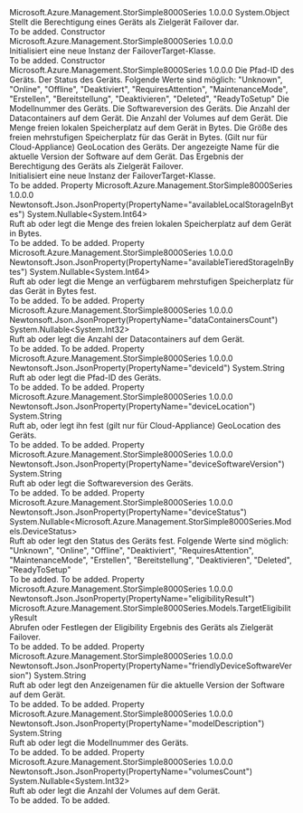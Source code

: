 <Type Name="FailoverTarget" FullName="Microsoft.Azure.Management.StorSimple8000Series.Models.FailoverTarget">
  <TypeSignature Language="C#" Value="public class FailoverTarget" />
  <TypeSignature Language="ILAsm" Value=".class public auto ansi beforefieldinit FailoverTarget extends System.Object" />
  <TypeSignature Language="DocId" Value="T:Microsoft.Azure.Management.StorSimple8000Series.Models.FailoverTarget" />
  <TypeSignature Language="VB.NET" Value="Public Class FailoverTarget" />
  <TypeSignature Language="F#" Value="type FailoverTarget = class" />
  <AssemblyInfo>
    <AssemblyName>Microsoft.Azure.Management.StorSimple8000Series</AssemblyName>
    <AssemblyVersion>1.0.0.0</AssemblyVersion>
  </AssemblyInfo>
  <Base>
    <BaseTypeName>System.Object</BaseTypeName>
  </Base>
  <Interfaces />
  <Docs>
    <summary>
            Stellt die Berechtigung eines Geräts als Zielgerät Failover dar.
            </summary>
    <remarks>To be added.</remarks>
  </Docs>
  <Members>
    <Member MemberName=".ctor">
      <MemberSignature Language="C#" Value="public FailoverTarget ();" />
      <MemberSignature Language="ILAsm" Value=".method public hidebysig specialname rtspecialname instance void .ctor() cil managed" />
      <MemberSignature Language="DocId" Value="M:Microsoft.Azure.Management.StorSimple8000Series.Models.FailoverTarget.#ctor" />
      <MemberSignature Language="VB.NET" Value="Public Sub New ()" />
      <MemberType>Constructor</MemberType>
      <AssemblyInfo>
        <AssemblyName>Microsoft.Azure.Management.StorSimple8000Series</AssemblyName>
        <AssemblyVersion>1.0.0.0</AssemblyVersion>
      </AssemblyInfo>
      <Parameters />
      <Docs>
        <summary>
            Initialisiert eine neue Instanz der FailoverTarget-Klasse.
            </summary>
        <remarks>To be added.</remarks>
      </Docs>
    </Member>
    <Member MemberName=".ctor">
      <MemberSignature Language="C#" Value="public FailoverTarget (string deviceId = null, Nullable&lt;Microsoft.Azure.Management.StorSimple8000Series.Models.DeviceStatus&gt; deviceStatus = null, string modelDescription = null, string deviceSoftwareVersion = null, Nullable&lt;int&gt; dataContainersCount = null, Nullable&lt;int&gt; volumesCount = null, Nullable&lt;long&gt; availableLocalStorageInBytes = null, Nullable&lt;long&gt; availableTieredStorageInBytes = null, string deviceLocation = null, string friendlyDeviceSoftwareVersion = null, Microsoft.Azure.Management.StorSimple8000Series.Models.TargetEligibilityResult eligibilityResult = null);" />
      <MemberSignature Language="ILAsm" Value=".method public hidebysig specialname rtspecialname instance void .ctor(string deviceId, valuetype System.Nullable`1&lt;valuetype Microsoft.Azure.Management.StorSimple8000Series.Models.DeviceStatus&gt; deviceStatus, string modelDescription, string deviceSoftwareVersion, valuetype System.Nullable`1&lt;int32&gt; dataContainersCount, valuetype System.Nullable`1&lt;int32&gt; volumesCount, valuetype System.Nullable`1&lt;int64&gt; availableLocalStorageInBytes, valuetype System.Nullable`1&lt;int64&gt; availableTieredStorageInBytes, string deviceLocation, string friendlyDeviceSoftwareVersion, class Microsoft.Azure.Management.StorSimple8000Series.Models.TargetEligibilityResult eligibilityResult) cil managed" />
      <MemberSignature Language="DocId" Value="M:Microsoft.Azure.Management.StorSimple8000Series.Models.FailoverTarget.#ctor(System.String,System.Nullable{Microsoft.Azure.Management.StorSimple8000Series.Models.DeviceStatus},System.String,System.String,System.Nullable{System.Int32},System.Nullable{System.Int32},System.Nullable{System.Int64},System.Nullable{System.Int64},System.String,System.String,Microsoft.Azure.Management.StorSimple8000Series.Models.TargetEligibilityResult)" />
      <MemberSignature Language="VB.NET" Value="Public Sub New (Optional deviceId As String = null, Optional deviceStatus As Nullable(Of DeviceStatus) = null, Optional modelDescription As String = null, Optional deviceSoftwareVersion As String = null, Optional dataContainersCount As Nullable(Of Integer) = null, Optional volumesCount As Nullable(Of Integer) = null, Optional availableLocalStorageInBytes As Nullable(Of Long) = null, Optional availableTieredStorageInBytes As Nullable(Of Long) = null, Optional deviceLocation As String = null, Optional friendlyDeviceSoftwareVersion As String = null, Optional eligibilityResult As TargetEligibilityResult = null)" />
      <MemberSignature Language="F#" Value="new Microsoft.Azure.Management.StorSimple8000Series.Models.FailoverTarget : string * Nullable&lt;Microsoft.Azure.Management.StorSimple8000Series.Models.DeviceStatus&gt; * string * string * Nullable&lt;int&gt; * Nullable&lt;int&gt; * Nullable&lt;int64&gt; * Nullable&lt;int64&gt; * string * string * Microsoft.Azure.Management.StorSimple8000Series.Models.TargetEligibilityResult -&gt; Microsoft.Azure.Management.StorSimple8000Series.Models.FailoverTarget" Usage="new Microsoft.Azure.Management.StorSimple8000Series.Models.FailoverTarget (deviceId, deviceStatus, modelDescription, deviceSoftwareVersion, dataContainersCount, volumesCount, availableLocalStorageInBytes, availableTieredStorageInBytes, deviceLocation, friendlyDeviceSoftwareVersion, eligibilityResult)" />
      <MemberType>Constructor</MemberType>
      <AssemblyInfo>
        <AssemblyName>Microsoft.Azure.Management.StorSimple8000Series</AssemblyName>
        <AssemblyVersion>1.0.0.0</AssemblyVersion>
      </AssemblyInfo>
      <Parameters>
        <Parameter Name="deviceId" Type="System.String" />
        <Parameter Name="deviceStatus" Type="System.Nullable&lt;Microsoft.Azure.Management.StorSimple8000Series.Models.DeviceStatus&gt;" />
        <Parameter Name="modelDescription" Type="System.String" />
        <Parameter Name="deviceSoftwareVersion" Type="System.String" />
        <Parameter Name="dataContainersCount" Type="System.Nullable&lt;System.Int32&gt;" />
        <Parameter Name="volumesCount" Type="System.Nullable&lt;System.Int32&gt;" />
        <Parameter Name="availableLocalStorageInBytes" Type="System.Nullable&lt;System.Int64&gt;" />
        <Parameter Name="availableTieredStorageInBytes" Type="System.Nullable&lt;System.Int64&gt;" />
        <Parameter Name="deviceLocation" Type="System.String" />
        <Parameter Name="friendlyDeviceSoftwareVersion" Type="System.String" />
        <Parameter Name="eligibilityResult" Type="Microsoft.Azure.Management.StorSimple8000Series.Models.TargetEligibilityResult" />
      </Parameters>
      <Docs>
        <param name="deviceId">Die Pfad-ID des Geräts.</param>
        <param name="deviceStatus">Der Status des Geräts. Folgende Werte sind möglich: "Unknown", "Online", "Offline", "Deaktiviert", "RequiresAttention", "MaintenanceMode", "Erstellen", "Bereitstellung", "Deaktivieren", "Deleted", "ReadyToSetup"</param>
        <param name="modelDescription">Die Modellnummer des Geräts.</param>
        <param name="deviceSoftwareVersion">Die Softwareversion des Geräts.</param>
        <param name="dataContainersCount">Die Anzahl der Datacontainers auf dem Gerät.</param>
        <param name="volumesCount">Die Anzahl der Volumes auf dem Gerät.</param>
        <param name="availableLocalStorageInBytes">Die Menge freien lokalen Speicherplatz auf dem Gerät in Bytes.</param>
        <param name="availableTieredStorageInBytes">Die Größe des freien mehrstufigen Speicherplatz für das Gerät in Bytes.</param>
        <param name="deviceLocation">(Gilt nur für Cloud-Appliance) GeoLocation des Geräts.</param>
        <param name="friendlyDeviceSoftwareVersion">Der angezeigte Name für die aktuelle Version der Software auf dem Gerät.</param>
        <param name="eligibilityResult">Das Ergebnis der Berechtigung des Geräts als Zielgerät Failover.</param>
        <summary>
            Initialisiert eine neue Instanz der FailoverTarget-Klasse.
            </summary>
        <remarks>To be added.</remarks>
      </Docs>
    </Member>
    <Member MemberName="AvailableLocalStorageInBytes">
      <MemberSignature Language="C#" Value="public Nullable&lt;long&gt; AvailableLocalStorageInBytes { get; set; }" />
      <MemberSignature Language="ILAsm" Value=".property instance valuetype System.Nullable`1&lt;int64&gt; AvailableLocalStorageInBytes" />
      <MemberSignature Language="DocId" Value="P:Microsoft.Azure.Management.StorSimple8000Series.Models.FailoverTarget.AvailableLocalStorageInBytes" />
      <MemberSignature Language="VB.NET" Value="Public Property AvailableLocalStorageInBytes As Nullable(Of Long)" />
      <MemberSignature Language="F#" Value="member this.AvailableLocalStorageInBytes : Nullable&lt;int64&gt; with get, set" Usage="Microsoft.Azure.Management.StorSimple8000Series.Models.FailoverTarget.AvailableLocalStorageInBytes" />
      <MemberType>Property</MemberType>
      <AssemblyInfo>
        <AssemblyName>Microsoft.Azure.Management.StorSimple8000Series</AssemblyName>
        <AssemblyVersion>1.0.0.0</AssemblyVersion>
      </AssemblyInfo>
      <Attributes>
        <Attribute>
          <AttributeName>Newtonsoft.Json.JsonProperty(PropertyName="availableLocalStorageInBytes")</AttributeName>
        </Attribute>
      </Attributes>
      <ReturnValue>
        <ReturnType>System.Nullable&lt;System.Int64&gt;</ReturnType>
      </ReturnValue>
      <Docs>
        <summary>
            Ruft ab oder legt die Menge des freien lokalen Speicherplatz auf dem Gerät in Bytes.
            </summary>
        <value>To be added.</value>
        <remarks>To be added.</remarks>
      </Docs>
    </Member>
    <Member MemberName="AvailableTieredStorageInBytes">
      <MemberSignature Language="C#" Value="public Nullable&lt;long&gt; AvailableTieredStorageInBytes { get; set; }" />
      <MemberSignature Language="ILAsm" Value=".property instance valuetype System.Nullable`1&lt;int64&gt; AvailableTieredStorageInBytes" />
      <MemberSignature Language="DocId" Value="P:Microsoft.Azure.Management.StorSimple8000Series.Models.FailoverTarget.AvailableTieredStorageInBytes" />
      <MemberSignature Language="VB.NET" Value="Public Property AvailableTieredStorageInBytes As Nullable(Of Long)" />
      <MemberSignature Language="F#" Value="member this.AvailableTieredStorageInBytes : Nullable&lt;int64&gt; with get, set" Usage="Microsoft.Azure.Management.StorSimple8000Series.Models.FailoverTarget.AvailableTieredStorageInBytes" />
      <MemberType>Property</MemberType>
      <AssemblyInfo>
        <AssemblyName>Microsoft.Azure.Management.StorSimple8000Series</AssemblyName>
        <AssemblyVersion>1.0.0.0</AssemblyVersion>
      </AssemblyInfo>
      <Attributes>
        <Attribute>
          <AttributeName>Newtonsoft.Json.JsonProperty(PropertyName="availableTieredStorageInBytes")</AttributeName>
        </Attribute>
      </Attributes>
      <ReturnValue>
        <ReturnType>System.Nullable&lt;System.Int64&gt;</ReturnType>
      </ReturnValue>
      <Docs>
        <summary>
            Ruft ab oder legt die Menge an verfügbarem mehrstufigen Speicherplatz für das Gerät in Bytes fest.
            </summary>
        <value>To be added.</value>
        <remarks>To be added.</remarks>
      </Docs>
    </Member>
    <Member MemberName="DataContainersCount">
      <MemberSignature Language="C#" Value="public Nullable&lt;int&gt; DataContainersCount { get; set; }" />
      <MemberSignature Language="ILAsm" Value=".property instance valuetype System.Nullable`1&lt;int32&gt; DataContainersCount" />
      <MemberSignature Language="DocId" Value="P:Microsoft.Azure.Management.StorSimple8000Series.Models.FailoverTarget.DataContainersCount" />
      <MemberSignature Language="VB.NET" Value="Public Property DataContainersCount As Nullable(Of Integer)" />
      <MemberSignature Language="F#" Value="member this.DataContainersCount : Nullable&lt;int&gt; with get, set" Usage="Microsoft.Azure.Management.StorSimple8000Series.Models.FailoverTarget.DataContainersCount" />
      <MemberType>Property</MemberType>
      <AssemblyInfo>
        <AssemblyName>Microsoft.Azure.Management.StorSimple8000Series</AssemblyName>
        <AssemblyVersion>1.0.0.0</AssemblyVersion>
      </AssemblyInfo>
      <Attributes>
        <Attribute>
          <AttributeName>Newtonsoft.Json.JsonProperty(PropertyName="dataContainersCount")</AttributeName>
        </Attribute>
      </Attributes>
      <ReturnValue>
        <ReturnType>System.Nullable&lt;System.Int32&gt;</ReturnType>
      </ReturnValue>
      <Docs>
        <summary>
            Ruft ab oder legt die Anzahl der Datacontainers auf dem Gerät.
            </summary>
        <value>To be added.</value>
        <remarks>To be added.</remarks>
      </Docs>
    </Member>
    <Member MemberName="DeviceId">
      <MemberSignature Language="C#" Value="public string DeviceId { get; set; }" />
      <MemberSignature Language="ILAsm" Value=".property instance string DeviceId" />
      <MemberSignature Language="DocId" Value="P:Microsoft.Azure.Management.StorSimple8000Series.Models.FailoverTarget.DeviceId" />
      <MemberSignature Language="VB.NET" Value="Public Property DeviceId As String" />
      <MemberSignature Language="F#" Value="member this.DeviceId : string with get, set" Usage="Microsoft.Azure.Management.StorSimple8000Series.Models.FailoverTarget.DeviceId" />
      <MemberType>Property</MemberType>
      <AssemblyInfo>
        <AssemblyName>Microsoft.Azure.Management.StorSimple8000Series</AssemblyName>
        <AssemblyVersion>1.0.0.0</AssemblyVersion>
      </AssemblyInfo>
      <Attributes>
        <Attribute>
          <AttributeName>Newtonsoft.Json.JsonProperty(PropertyName="deviceId")</AttributeName>
        </Attribute>
      </Attributes>
      <ReturnValue>
        <ReturnType>System.String</ReturnType>
      </ReturnValue>
      <Docs>
        <summary>
            Ruft ab oder legt die Pfad-ID des Geräts.
            </summary>
        <value>To be added.</value>
        <remarks>To be added.</remarks>
      </Docs>
    </Member>
    <Member MemberName="DeviceLocation">
      <MemberSignature Language="C#" Value="public string DeviceLocation { get; set; }" />
      <MemberSignature Language="ILAsm" Value=".property instance string DeviceLocation" />
      <MemberSignature Language="DocId" Value="P:Microsoft.Azure.Management.StorSimple8000Series.Models.FailoverTarget.DeviceLocation" />
      <MemberSignature Language="VB.NET" Value="Public Property DeviceLocation As String" />
      <MemberSignature Language="F#" Value="member this.DeviceLocation : string with get, set" Usage="Microsoft.Azure.Management.StorSimple8000Series.Models.FailoverTarget.DeviceLocation" />
      <MemberType>Property</MemberType>
      <AssemblyInfo>
        <AssemblyName>Microsoft.Azure.Management.StorSimple8000Series</AssemblyName>
        <AssemblyVersion>1.0.0.0</AssemblyVersion>
      </AssemblyInfo>
      <Attributes>
        <Attribute>
          <AttributeName>Newtonsoft.Json.JsonProperty(PropertyName="deviceLocation")</AttributeName>
        </Attribute>
      </Attributes>
      <ReturnValue>
        <ReturnType>System.String</ReturnType>
      </ReturnValue>
      <Docs>
        <summary>
            Ruft ab, oder legt ihn fest (gilt nur für Cloud-Appliance) GeoLocation des Geräts.
            </summary>
        <value>To be added.</value>
        <remarks>To be added.</remarks>
      </Docs>
    </Member>
    <Member MemberName="DeviceSoftwareVersion">
      <MemberSignature Language="C#" Value="public string DeviceSoftwareVersion { get; set; }" />
      <MemberSignature Language="ILAsm" Value=".property instance string DeviceSoftwareVersion" />
      <MemberSignature Language="DocId" Value="P:Microsoft.Azure.Management.StorSimple8000Series.Models.FailoverTarget.DeviceSoftwareVersion" />
      <MemberSignature Language="VB.NET" Value="Public Property DeviceSoftwareVersion As String" />
      <MemberSignature Language="F#" Value="member this.DeviceSoftwareVersion : string with get, set" Usage="Microsoft.Azure.Management.StorSimple8000Series.Models.FailoverTarget.DeviceSoftwareVersion" />
      <MemberType>Property</MemberType>
      <AssemblyInfo>
        <AssemblyName>Microsoft.Azure.Management.StorSimple8000Series</AssemblyName>
        <AssemblyVersion>1.0.0.0</AssemblyVersion>
      </AssemblyInfo>
      <Attributes>
        <Attribute>
          <AttributeName>Newtonsoft.Json.JsonProperty(PropertyName="deviceSoftwareVersion")</AttributeName>
        </Attribute>
      </Attributes>
      <ReturnValue>
        <ReturnType>System.String</ReturnType>
      </ReturnValue>
      <Docs>
        <summary>
            Ruft ab oder legt die Softwareversion des Geräts.
            </summary>
        <value>To be added.</value>
        <remarks>To be added.</remarks>
      </Docs>
    </Member>
    <Member MemberName="DeviceStatus">
      <MemberSignature Language="C#" Value="public Nullable&lt;Microsoft.Azure.Management.StorSimple8000Series.Models.DeviceStatus&gt; DeviceStatus { get; set; }" />
      <MemberSignature Language="ILAsm" Value=".property instance valuetype System.Nullable`1&lt;valuetype Microsoft.Azure.Management.StorSimple8000Series.Models.DeviceStatus&gt; DeviceStatus" />
      <MemberSignature Language="DocId" Value="P:Microsoft.Azure.Management.StorSimple8000Series.Models.FailoverTarget.DeviceStatus" />
      <MemberSignature Language="VB.NET" Value="Public Property DeviceStatus As Nullable(Of DeviceStatus)" />
      <MemberSignature Language="F#" Value="member this.DeviceStatus : Nullable&lt;Microsoft.Azure.Management.StorSimple8000Series.Models.DeviceStatus&gt; with get, set" Usage="Microsoft.Azure.Management.StorSimple8000Series.Models.FailoverTarget.DeviceStatus" />
      <MemberType>Property</MemberType>
      <AssemblyInfo>
        <AssemblyName>Microsoft.Azure.Management.StorSimple8000Series</AssemblyName>
        <AssemblyVersion>1.0.0.0</AssemblyVersion>
      </AssemblyInfo>
      <Attributes>
        <Attribute>
          <AttributeName>Newtonsoft.Json.JsonProperty(PropertyName="deviceStatus")</AttributeName>
        </Attribute>
      </Attributes>
      <ReturnValue>
        <ReturnType>System.Nullable&lt;Microsoft.Azure.Management.StorSimple8000Series.Models.DeviceStatus&gt;</ReturnType>
      </ReturnValue>
      <Docs>
        <summary>
            Ruft ab oder legt den Status des Geräts fest. Folgende Werte sind möglich: "Unknown", "Online", "Offline", "Deaktiviert", "RequiresAttention", "MaintenanceMode", "Erstellen", "Bereitstellung", "Deaktivieren", "Deleted", "ReadyToSetup"
            </summary>
        <value>To be added.</value>
        <remarks>To be added.</remarks>
      </Docs>
    </Member>
    <Member MemberName="EligibilityResult">
      <MemberSignature Language="C#" Value="public Microsoft.Azure.Management.StorSimple8000Series.Models.TargetEligibilityResult EligibilityResult { get; set; }" />
      <MemberSignature Language="ILAsm" Value=".property instance class Microsoft.Azure.Management.StorSimple8000Series.Models.TargetEligibilityResult EligibilityResult" />
      <MemberSignature Language="DocId" Value="P:Microsoft.Azure.Management.StorSimple8000Series.Models.FailoverTarget.EligibilityResult" />
      <MemberSignature Language="VB.NET" Value="Public Property EligibilityResult As TargetEligibilityResult" />
      <MemberSignature Language="F#" Value="member this.EligibilityResult : Microsoft.Azure.Management.StorSimple8000Series.Models.TargetEligibilityResult with get, set" Usage="Microsoft.Azure.Management.StorSimple8000Series.Models.FailoverTarget.EligibilityResult" />
      <MemberType>Property</MemberType>
      <AssemblyInfo>
        <AssemblyName>Microsoft.Azure.Management.StorSimple8000Series</AssemblyName>
        <AssemblyVersion>1.0.0.0</AssemblyVersion>
      </AssemblyInfo>
      <Attributes>
        <Attribute>
          <AttributeName>Newtonsoft.Json.JsonProperty(PropertyName="eligibilityResult")</AttributeName>
        </Attribute>
      </Attributes>
      <ReturnValue>
        <ReturnType>Microsoft.Azure.Management.StorSimple8000Series.Models.TargetEligibilityResult</ReturnType>
      </ReturnValue>
      <Docs>
        <summary>
            Abrufen oder Festlegen der Eligibility Ergebnis des Geräts als Zielgerät Failover.
            </summary>
        <value>To be added.</value>
        <remarks>To be added.</remarks>
      </Docs>
    </Member>
    <Member MemberName="FriendlyDeviceSoftwareVersion">
      <MemberSignature Language="C#" Value="public string FriendlyDeviceSoftwareVersion { get; set; }" />
      <MemberSignature Language="ILAsm" Value=".property instance string FriendlyDeviceSoftwareVersion" />
      <MemberSignature Language="DocId" Value="P:Microsoft.Azure.Management.StorSimple8000Series.Models.FailoverTarget.FriendlyDeviceSoftwareVersion" />
      <MemberSignature Language="VB.NET" Value="Public Property FriendlyDeviceSoftwareVersion As String" />
      <MemberSignature Language="F#" Value="member this.FriendlyDeviceSoftwareVersion : string with get, set" Usage="Microsoft.Azure.Management.StorSimple8000Series.Models.FailoverTarget.FriendlyDeviceSoftwareVersion" />
      <MemberType>Property</MemberType>
      <AssemblyInfo>
        <AssemblyName>Microsoft.Azure.Management.StorSimple8000Series</AssemblyName>
        <AssemblyVersion>1.0.0.0</AssemblyVersion>
      </AssemblyInfo>
      <Attributes>
        <Attribute>
          <AttributeName>Newtonsoft.Json.JsonProperty(PropertyName="friendlyDeviceSoftwareVersion")</AttributeName>
        </Attribute>
      </Attributes>
      <ReturnValue>
        <ReturnType>System.String</ReturnType>
      </ReturnValue>
      <Docs>
        <summary>
            Ruft ab oder legt den Anzeigenamen für die aktuelle Version der Software auf dem Gerät.
            </summary>
        <value>To be added.</value>
        <remarks>To be added.</remarks>
      </Docs>
    </Member>
    <Member MemberName="ModelDescription">
      <MemberSignature Language="C#" Value="public string ModelDescription { get; set; }" />
      <MemberSignature Language="ILAsm" Value=".property instance string ModelDescription" />
      <MemberSignature Language="DocId" Value="P:Microsoft.Azure.Management.StorSimple8000Series.Models.FailoverTarget.ModelDescription" />
      <MemberSignature Language="VB.NET" Value="Public Property ModelDescription As String" />
      <MemberSignature Language="F#" Value="member this.ModelDescription : string with get, set" Usage="Microsoft.Azure.Management.StorSimple8000Series.Models.FailoverTarget.ModelDescription" />
      <MemberType>Property</MemberType>
      <AssemblyInfo>
        <AssemblyName>Microsoft.Azure.Management.StorSimple8000Series</AssemblyName>
        <AssemblyVersion>1.0.0.0</AssemblyVersion>
      </AssemblyInfo>
      <Attributes>
        <Attribute>
          <AttributeName>Newtonsoft.Json.JsonProperty(PropertyName="modelDescription")</AttributeName>
        </Attribute>
      </Attributes>
      <ReturnValue>
        <ReturnType>System.String</ReturnType>
      </ReturnValue>
      <Docs>
        <summary>
            Ruft ab oder legt die Modellnummer des Geräts.
            </summary>
        <value>To be added.</value>
        <remarks>To be added.</remarks>
      </Docs>
    </Member>
    <Member MemberName="VolumesCount">
      <MemberSignature Language="C#" Value="public Nullable&lt;int&gt; VolumesCount { get; set; }" />
      <MemberSignature Language="ILAsm" Value=".property instance valuetype System.Nullable`1&lt;int32&gt; VolumesCount" />
      <MemberSignature Language="DocId" Value="P:Microsoft.Azure.Management.StorSimple8000Series.Models.FailoverTarget.VolumesCount" />
      <MemberSignature Language="VB.NET" Value="Public Property VolumesCount As Nullable(Of Integer)" />
      <MemberSignature Language="F#" Value="member this.VolumesCount : Nullable&lt;int&gt; with get, set" Usage="Microsoft.Azure.Management.StorSimple8000Series.Models.FailoverTarget.VolumesCount" />
      <MemberType>Property</MemberType>
      <AssemblyInfo>
        <AssemblyName>Microsoft.Azure.Management.StorSimple8000Series</AssemblyName>
        <AssemblyVersion>1.0.0.0</AssemblyVersion>
      </AssemblyInfo>
      <Attributes>
        <Attribute>
          <AttributeName>Newtonsoft.Json.JsonProperty(PropertyName="volumesCount")</AttributeName>
        </Attribute>
      </Attributes>
      <ReturnValue>
        <ReturnType>System.Nullable&lt;System.Int32&gt;</ReturnType>
      </ReturnValue>
      <Docs>
        <summary>
            Ruft ab oder legt die Anzahl der Volumes auf dem Gerät.
            </summary>
        <value>To be added.</value>
        <remarks>To be added.</remarks>
      </Docs>
    </Member>
  </Members>
</Type>